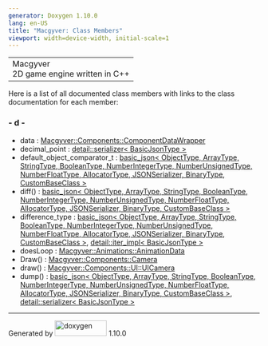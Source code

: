 ```yaml
---
generator: Doxygen 1.10.0
lang: en-US
title: "Macgyver: Class Members"
viewport: width=device-width, initial-scale=1
---
```


<div id="top">

<div id="titlearea">

<table data-cellspacing="0" data-cellpadding="0">
<colgroup>
<col style="width: 100%" />
</colgroup>
<tbody>
<tr id="projectrow" class="odd">
<td id="projectalign"><div id="projectname">
Macgyver
</div>
<div id="projectbrief">
2D game engine written in C++
</div></td>
</tr>
</tbody>
</table>

</div>

<div id="main-nav">

</div>

</div>

<div class="contents">

<div class="textblock">

Here is a list of all documented class members with links to the class
documentation for each member:

</div>

### <span id="index_d"></span>- d -

- data : <a
  href="struct_macgyver_1_1_components_1_1_component_data_wrapper.html#a3da08c4e9c2b35a3b8e07938ea35a024"
  class="el">Macgyver::Components::ComponentDataWrapper</a>
- decimal_point : <a
  href="classdetail_1_1serializer.html#a5f01fcbf64cb1e5f36d8853ebcd96412"
  class="el">detail::serializer&lt; BasicJsonType &gt;</a>
- default_object_comparator_t : <a href="classbasic__json.html#a991d005e7f648cbf37bb36daf85183ca"
  class="el">basic_json&lt; ObjectType, ArrayType, StringType,
  BooleanType, NumberIntegerType, NumberUnsignedType, NumberFloatType,
  AllocatorType, JSONSerializer, BinaryType, CustomBaseClass &gt;</a>
- diff() : <a href="classbasic__json.html#a699ef418df577e75f28dfce6b04d6c2f"
  class="el">basic_json&lt; ObjectType, ArrayType, StringType,
  BooleanType, NumberIntegerType, NumberUnsignedType, NumberFloatType,
  AllocatorType, JSONSerializer, BinaryType, CustomBaseClass &gt;</a>
- difference_type : <a href="classbasic__json.html#ae45e8f7ce7c3e62035cd097a39910399"
  class="el">basic_json&lt; ObjectType, ArrayType, StringType,
  BooleanType, NumberIntegerType, NumberUnsignedType, NumberFloatType,
  AllocatorType, JSONSerializer, BinaryType, CustomBaseClass &gt;</a>,
  <a
  href="classdetail_1_1iter__impl.html#a6d51e1372282929d1c240223aa973c6e"
  class="el">detail::iter_impl&lt; BasicJsonType &gt;</a>
- doesLoop : <a
  href="struct_macgyver_1_1_animations_1_1_animation_data.html#a44f4dbe2a9769421dcf33b08828c24b5"
  class="el">Macgyver::Animations::AnimationData</a>
- Draw() : <a
  href="struct_macgyver_1_1_components_1_1_camera.html#aa623f2ebc0c1ade1297356fef10fa1c2"
  class="el">Macgyver::Components::Camera</a>
- draw() : <a
  href="struct_macgyver_1_1_components_1_1_u_i_1_1_u_i_camera.html#a95293937b8a279d31cf0c03f19ea4162"
  class="el">Macgyver::Components::UI::UICamera</a>
- dump() : <a href="classbasic__json.html#a85df48caed9e341bb14d98ab88891d1e"
  class="el">basic_json&lt; ObjectType, ArrayType, StringType,
  BooleanType, NumberIntegerType, NumberUnsignedType, NumberFloatType,
  AllocatorType, JSONSerializer, BinaryType, CustomBaseClass &gt;</a>,
  <a
  href="classdetail_1_1serializer.html#ae73c1bac64bcc810923b9f1261af8b09"
  class="el">detail::serializer&lt; BasicJsonType &gt;</a>

</div>

------------------------------------------------------------------------

<span class="small">Generated
by [<img src="doxygen.svg" class="footer" width="104" height="31"
alt="doxygen" />](https://www.doxygen.org/index.html) 1.10.0</span>
